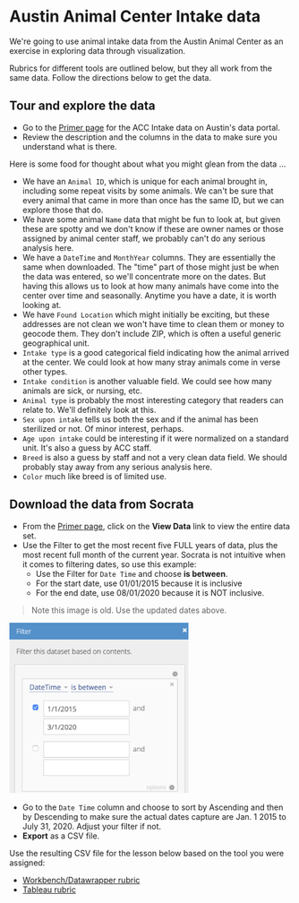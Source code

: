 # Austin Animal Center Intake data

We're going to use animal intake data from the Austin Animal Center as an exercise in exploring data through visualization.

Rubrics for different tools are outlined below, but they all work from the same data. Follow the directions below to get the data.

## Tour and explore the data

- Go to the [Primer page](https://data.austintexas.gov/Health-and-Community-Services/Austin-Animal-Center-Intakes/wter-evkm) for the ACC Intake data on Austin's data portal.
- Review the description and the columns in the data to make sure you understand what is there.

Here is some food for thought about what you might glean from the data ...

- We have an `Animal ID`, which is unique for each animal brought in, including some repeat visits by some animals. We can't be sure that every animal that came in more than once has the same ID, but we can explore those that do.
- We have some animal `Name` data that might be fun to look at, but given these are spotty and we don't know if these are owner names or those assigned by animal center staff, we probably can't do any serious analysis here.
- We have a `DateTime` and `MonthYear` columns. They are essentially the same when downloaded. The "time" part of those might just be when the data was entered, so we'll concentrate more on the dates. But having this allows us to look at how many animals have come into the center over time and seasonally. Anytime you have a date, it is worth looking at.
- We have `Found Location` which might initially be exciting, but these addresses are not clean we won't have time to clean them or money to geocode them. They don't include ZIP, which is often a useful generic geographical unit.
- `Intake type` is a good categorical field indicating how the animal arrived at the center. We could look at how many stray animals come in verse other types.
- `Intake condition` is another valuable field. We could see how many animals are sick, or nursing, etc.
- `Animal type` is probably the most interesting category that readers can relate to. We'll definitely look at this.
- `Sex upon intake` tells us both the sex and if the animal has been sterilized or not. Of minor interest, perhaps.
- `Age upon intake` could be interesting if it were normalized on a standard unit. It's also a guess by ACC staff.
- `Breed` is also a guess by staff and not a very clean data field. We should probably stay away from any serious analysis here.
- `Color` much like breed is of limited use.

## Download the data from Socrata

- From the [Primer page](https://data.austintexas.gov/Health-and-Community-Services/Austin-Animal-Center-Intakes/wter-evkm), click on the **View Data** link to view the entire data set.
- Use the Filter to get the most recent five FULL years of data, plus the most recent full month of the current year. Socrata is not intuitive when it comes to filtering dates, so use this example:
  - Use the Filter for `Date Time` and choose **is between**.
  - For the start date, use 01/01/2015 because it is inclusive
  - For the end date, use 08/01/2020 because it is NOT inclusive.

> Note this image is old. Use the updated dates above.

<img src="img/filter-acc-data.png" width="320">

- Go to the `Date Time` column and choose to sort by Ascending and then by Descending to make sure the actual dates capture are Jan. 1 2015 to July 31, 2020. Adjust your filter if not.
- **Export** as a CSV file.

Use the resulting CSV file for the lesson below based on the tool you were assigned:

- [Workbench/Datawrapper rubric](rubric-wb-dw.md)
- [Tableau rubric](rubric-tableau.md)
